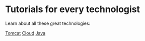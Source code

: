 
# Tutorials for every technologist

Learn about all these great technologies:

[Tomcat](./tutorials/tomcat/index.md)
[Cloud](./tutorials/cloud/index.md)
[Java](./tutorials/java/index.md)
